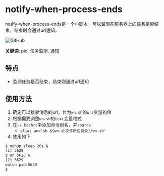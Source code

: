 # notify-when-process-ends

notify-when-process-ends是一个小脚本，可以监测在服务器上的任务是否结束，结束时会通过url通知。


![GitHub](https://img.shields.io/github/license/yangxnn/notify-when-process-ends)

**关键词**: pid, 任务监测, 通知

## 特点
- 监测任务是否结束，结束则通过url通知


## 使用方法
1. 确定可以接收消息的url，作为`wn.sh`的`url`变量的值
2. 根据需要调整`wn.sh`的`text`变量格式
3. 在`~/.bashrc`中添加命令别名，并`source`
    - `alias wn='sh ${wn.sh文件所在目录}/wn.sh' `
4. 使用如下
```bash
$ nohup sleep 20s &
[1] 5628
$ wn 5628 &
[2] 5629
watch pid:5629
$
```